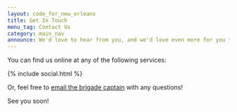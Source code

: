 ```yaml
---
layout: code_for_new_orleans
title: Get In Touch
menu_tag: Contact Us
category: main_nav
announce: We'd love to hear from you, and we'd love even more for you to join us!
---
```

<div class="center">
<p>You can find us online at any of the following services:</p>

<div class="big-font">
{% include social.html %}
</div>

<p>Or, feel free to <a href="mailto:ryan@codeforneworleans.org">email the brigade captain</a> with any questions!</p>

<p>See you soon!</p>
</div>